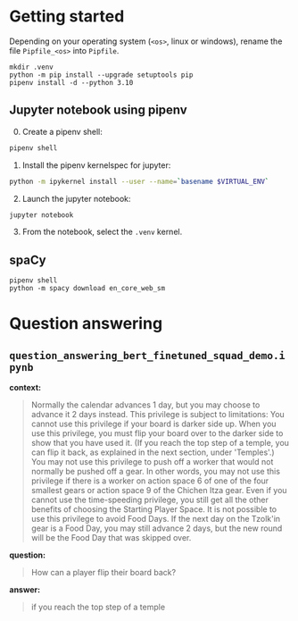 # Getting started

Depending on your operating system (``<os>``, linux or windows), rename the file ``Pipfile_<os>`` into ``Pipfile``.

```
mkdir .venv
python -m pip install --upgrade setuptools pip
pipenv install -d --python 3.10
```

## Jupyter notebook using pipenv

0. Create a pipenv shell:

```sh
pipenv shell
```

1. Install the pipenv kernelspec for jupyter:

```sh
python -m ipykernel install --user --name=`basename $VIRTUAL_ENV`
```

2. Launch the jupyter notebook:

```sh
jupyter notebook
```

3. From the notebook, select the `.venv` kernel.

## spaCy

```
pipenv shell
python -m spacy download en_core_web_sm
```

# Question answering

## `question_answering_bert_finetuned_squad_demo.ipynb`

**context:**

> Normally the calendar advances 1 day, but you may choose to advance it 2 days instead. This privilege is subject to limitations: You cannot use this privilege if your board is darker side up. When you use this privilege, you must flip your board over to the darker side to show that you have used it. (If you reach the top step of a temple, you can flip it back, as explained in the next section, under 'Temples'.) You may not use this privilege to push off a worker that would not normally be pushed off a gear. In other words, you may not use this privilege if there is a worker on action space 6 of one of the four smallest gears or action space 9 of the Chichen Itza gear. Even if you cannot use the time-speeding privilege, you still get all the other benefits of choosing the Starting Player Space. It is not possible to use this privilege to avoid Food Days. If the next day on the Tzolk'in gear is a Food Day, you may still advance 2 days, but the new round will be the Food Day that was skipped over.

**question:**

> How can a player flip their board back?

**answer:**

> if you reach the top step of a temple
